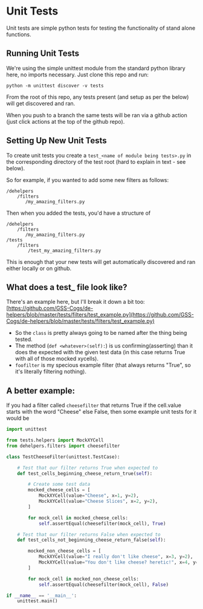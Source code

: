 
# Unit Tests

Unit tests are simple python tests for testing the functionality of stand alone functions.

## Running Unit Tests

We're using the simple unittest module from the standard python library here, no imports necessary. Just clone this repo and run:

`python -m unittest discover -v tests`

From the root of this repo, any tests present (and setup as per the below) will get discovered and ran.

When you push to a branch the same tests will be ran via a github action (just click actions at the top of the github repo).

## Setting Up New Unit Tests

To create unit tests you create a `test_<name of module being tests>.py` in the corresponding directory of the test root (hard to explain in text - see below).

So for example, if you wanted to add some new filters as follows:

```
/dehelpers
    /filters
       /my_amazing_filters.py
```

Then when you added the tests, you'd have a structure of

```
/dehelpers
    /filters
       /my_amazing_filters.py
/tests
    /filters
        /test_my_amazing_filters.py
```

This is enough that your new tests will get automatically discovered and ran either locally or on github.

## What does a test_ file look like?

There's an example here, but I'll break it down a bit too: [https://github.com/GSS-Cogs/de-helpers/blob/master/tests/filters/test_example.py](https://github.com/GSS-Cogs/de-helpers/blob/master/tests/filters/test_example.py)


* So the `class` is pretty always going to be named after the thing being tested.
* The method (`def <whatever>(self):`) is us confirming(asserting) than it does the expected with the given test data (in this case returns True with all of those mocked xycells). 
* `foofilter` is my specious example filter (that always returns "True", so it's literally filtering nothing).

## A better example:

If you had a filter called `cheesefilter` that returns True if the cell.value starts with the word "Cheese" else False, then some example unit tests for it would be

```python
import unittest

from tests.helpers import MockXYCell
from dehelpers.filters import cheesefilter

class TestCheeseFilter(unittest.TestCase):

    # Test that our filter returns True when expected to
    def test_cells_beginning_cheese_return_true(self):

        # Create some test data
        mocked_cheese_cells = [
            MockXYCell(value="Cheese", x=1, y=2),
            MockXYCell(value="Cheese Slices", x=2, y=2),
        ]

        for mock_cell in mocked_cheese_cells:
            self.assertEqual(cheesefilter(mock_cell), True)

    # Test that our filter returns False when expected to
    def test_cells_not_beginning_cheese_return_false(self):

        mocked_non_cheese_cells = [
            MockXYCell(value="I really don't like cheese", x=3, y=2),
            MockXYCell(value="You don't like cheese? heretic!", x=4, y=2)
        ]

        for mock_cell in mocked_non_cheese_cells:
            self.assertEqual(cheesefilter(mock_cell), False)

if __name__ == '__main__':
    unittest.main()
```








